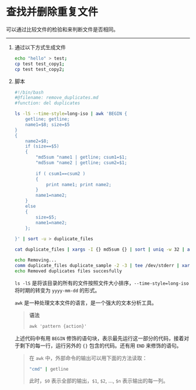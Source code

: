 # 查找并删除重复文件
可以通过比较文件的检验和来判断文件是否相同。

--- 
1. 通过以下方式生成文件

    ```sh
    echo "hello" > test;
    cp test test_copy1;
    cp test test_copy2;
    ```

2. 脚本

    ```sh
    #!/bin/bash
    #@filename: remove_duplicates.md
    #function: del duplicates

    ls -lS --time-style=long-iso | awk 'BEGIN {
        getline; getline;
        name1=$8; size=$5
    }
    {
        name2=$8;
        if (size==$5)
        {
            "md5sum "name1 | getline; csum1=$1;
            "md5sum "name2 | getline; csum2=$1;
            
            if ( csum1==csum2 )
            {
                print name1; print name2;
            }
            name1=name2;
        }
        else 
        {
            size=$5;
            name1=name2;
        };
        
    }' | sort -u > duplicate_files

    cat duplicate_files | xargs -I {} md5sum {} | sort | uniq -w 32 | awk ' { print "^"$2"$" }' | sort -u > duplicate_sample

    echo Removing...
    comm duplicate_files duplicate_sample -2 -3 | tee /dev/stderr | xargs rm
    echo Removed duplicates files succesfully
    ```

    `ls -lS` 是将该目录的所有的文件按照文件大小排序，`--time-style=long-iso` 将时期的转变为 `yyyy-mm-dd` 的形式。

    `awk` 是一种处理文本文件的语言，是一个强大的文本分析工具。

    > **语法**
    > ```awk
    > awk 'pattern {action}'
    > ```

    上述代码中有用 `BEGIN` 修饰的语句块，表示最先运行这一部分的代码，接着对于剩下的每一行，运行另外的 `{}` 包含的代码。还有用 `END` 来修饰的语句。

    > 在 `awk` 中，外部命令的输出可以用下面的方法读取：
    > ```sh
    > "cmd" | getline
    > ```
    > 此时，`$0` 表示全部的输出，`$1`, `$2`, ..., `$n` 表示输出的每一列。 